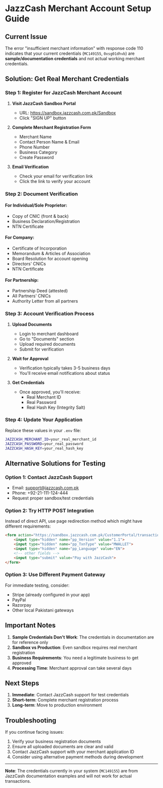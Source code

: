 # JazzCash Merchant Account Setup Guide

## Current Issue
The error "insufficient merchant information" with response code 110 indicates that your current credentials (`MC149155`, `0xsg01dhvb`) are **sample/documentation credentials** and not actual working merchant credentials.

## Solution: Get Real Merchant Credentials

### Step 1: Register for JazzCash Merchant Account

1. **Visit JazzCash Sandbox Portal**
   - URL: https://sandbox.jazzcash.com.pk/Sandbox
   - Click "SIGN UP" button

2. **Complete Merchant Registration Form**
   - Merchant Name
   - Contact Person Name & Email
   - Phone Number
   - Business Category
   - Create Password

3. **Email Verification**
   - Check your email for verification link
   - Click the link to verify your account

### Step 2: Document Verification

#### For Individual/Sole Proprietor:
- Copy of CNIC (front & back)
- Business Declaration/Registration
- NTN Certificate

#### For Company:
- Certificate of Incorporation
- Memorandum & Articles of Association
- Board Resolution for account opening
- Directors' CNICs
- NTN Certificate

#### For Partnership:
- Partnership Deed (attested)
- All Partners' CNICs
- Authority Letter from all partners

### Step 3: Account Verification Process

1. **Upload Documents**
   - Login to merchant dashboard
   - Go to "Documents" section
   - Upload required documents
   - Submit for verification

2. **Wait for Approval**
   - Verification typically takes 3-5 business days
   - You'll receive email notifications about status

3. **Get Credentials**
   - Once approved, you'll receive:
     - Real Merchant ID
     - Real Password
     - Real Hash Key (Integrity Salt)

### Step 4: Update Your Application

Replace these values in your `.env` file:
```bash
JAZZCASH_MERCHANT_ID=your_real_merchant_id
JAZZCASH_PASSWORD=your_real_password
JAZZCASH_HASH_KEY=your_real_hash_key
```

## Alternative Solutions for Testing

### Option 1: Contact JazzCash Support
- Email: support@jazzcash.com.pk
- Phone: +92-21-111-124-444
- Request proper sandbox/test credentials

### Option 2: Try HTTP POST Integration
Instead of direct API, use page redirection method which might have different requirements:

```html
<form action="https://sandbox.jazzcash.com.pk/CustomerPortal/transactionmanagement/merchantform/" method="post">
    <input type="hidden" name="pp_Version" value="1.1">
    <input type="hidden" name="pp_TxnType" value="MWALLET">
    <input type="hidden" name="pp_Language" value="EN">
    <!-- other fields -->
    <input type="submit" value="Pay with JazzCash">
</form>
```

### Option 3: Use Different Payment Gateway
For immediate testing, consider:
- Stripe (already configured in your app)
- PayPal
- Razorpay
- Other local Pakistani gateways

## Important Notes

1. **Sample Credentials Don't Work**: The credentials in documentation are for reference only
2. **Sandbox vs Production**: Even sandbox requires real merchant registration
3. **Business Requirements**: You need a legitimate business to get approved
4. **Processing Time**: Merchant approval can take several days

## Next Steps

1. **Immediate**: Contact JazzCash support for test credentials
2. **Short-term**: Complete merchant registration process
3. **Long-term**: Move to production environment

## Troubleshooting

If you continue facing issues:
1. Verify your business registration documents
2. Ensure all uploaded documents are clear and valid
3. Contact JazzCash support with your merchant application ID
4. Consider using alternative payment methods during development

---

**Note**: The credentials currently in your system (`MC149155`) are from JazzCash documentation examples and will not work for actual transactions. 